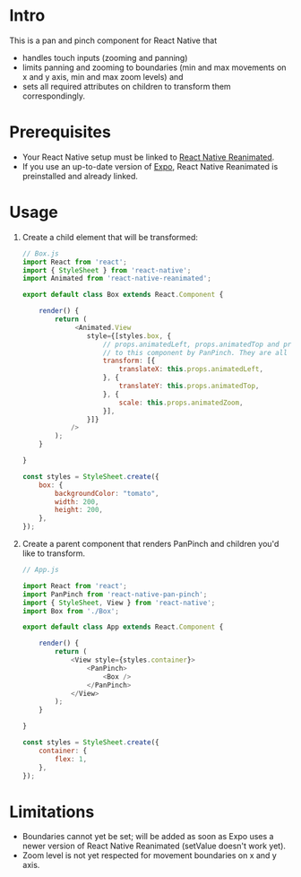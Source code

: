 # Intro

This is a pan and pinch component for React Native that
- handles touch inputs (zooming and panning)
- limits panning and zooming to boundaries (min and max movements on x and y axis, min and max zoom levels) and 
- sets all required attributes on children to transform them correspondingly.

# Prerequisites

- Your React Native setup must be linked to [React Native Reanimated](https://github.com/kmagiera/react-native-reanimated). 
- If you use an up-to-date version of [Expo](http://expo.io/), React Native Reanimated is preinstalled and already linked.

# Usage

1. Create a child element that will be transformed:

    ```javascript
    // Box.js
    import React from 'react';
    import { StyleSheet } from 'react-native';
    import Animated from 'react-native-reanimated';

    export default class Box extends React.Component {

        render() {
            return (
                 <Animated.View 
                    style={[styles.box, {
                        // props.animatedLeft, props.animatedTop and props.animatedZoom were added
                        // to this component by PanPinch. They are all of type Animated.Node.
                        transform: [{
                            translateX: this.props.animatedLeft,
                        }, {
                            translateY: this.props.animatedTop,
                        }, {
                            scale: this.props.animatedZoom,
                        }],
                    }]}
                />
            );
        }

    }

    const styles = StyleSheet.create({
        box: {
            backgroundColor: "tomato",
            width: 200,
            height: 200,
        },
    });

    ```

1. Create a parent component that renders PanPinch and children you'd like to transform.

    ```javascript
    // App.js

    import React from 'react';
    import PanPinch from 'react-native-pan-pinch';
    import { StyleSheet, View } from 'react-native';
    import Box from './Box';

    export default class App extends React.Component {

        render() {
            return (
                <View style={styles.container}>
                    <PanPinch>
                        <Box />
                    </PanPinch>
                </View>
            );
        }

    }

    const styles = StyleSheet.create({
        container: {
            flex: 1,
        },
    });
    ```

# Limitations

- Boundaries cannot yet be set; will be added as soon as Expo uses a newer version of React Native Reanimated (setValue doesn't work yet).
- Zoom level is not yet respected for movement boundaries on x and y axis.


